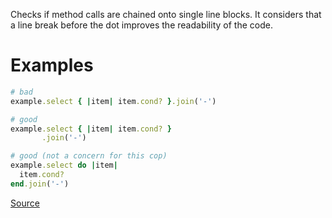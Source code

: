 
Checks if method calls are chained onto single line blocks. It considers that a
line break before the dot improves the readability of the code.

# Examples

```ruby
# bad
example.select { |item| item.cond? }.join('-')

# good
example.select { |item| item.cond? }
       .join('-')

# good (not a concern for this cop)
example.select do |item|
  item.cond?
end.join('-')
```

[Source](http://www.rubydoc.info/gems/rubocop/RuboCop/Cop/Layout/SingleLineBlockChain)